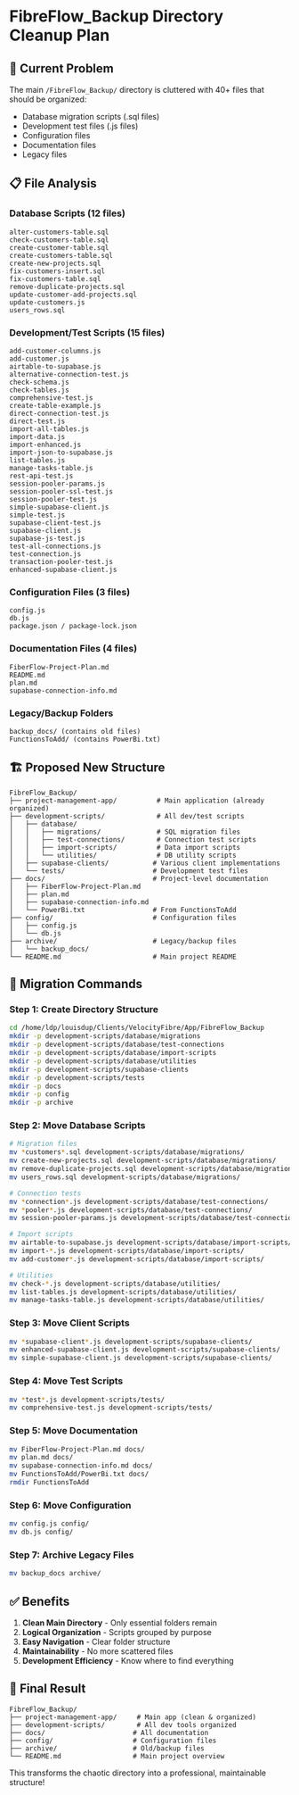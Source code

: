 # FibreFlow_Backup Directory Cleanup Plan

## 🚨 Current Problem
The main `/FibreFlow_Backup/` directory is cluttered with 40+ files that should be organized:
- Database migration scripts (.sql files)
- Development test files (.js files)
- Configuration files
- Documentation files
- Legacy files

## 📋 File Analysis

### **Database Scripts (12 files)**
```
alter-customers-table.sql
check-customers-table.sql
create-customer-table.sql
create-customers-table.sql
create-new-projects.sql
fix-customers-insert.sql
fix-customers-table.sql
remove-duplicate-projects.sql
update-customer-add-projects.sql
update-customers.js
users_rows.sql
```

### **Development/Test Scripts (15 files)**
```
add-customer-columns.js
add-customer.js
airtable-to-supabase.js
alternative-connection-test.js
check-schema.js
check-tables.js
comprehensive-test.js
create-table-example.js
direct-connection-test.js
direct-test.js
import-all-tables.js
import-data.js
import-enhanced.js
import-json-to-supabase.js
list-tables.js
manage-tasks-table.js
rest-api-test.js
session-pooler-params.js
session-pooler-ssl-test.js
session-pooler-test.js
simple-supabase-client.js
simple-test.js
supabase-client-test.js
supabase-client.js
supabase-js-test.js
test-all-connections.js
test-connection.js
transaction-pooler-test.js
enhanced-supabase-client.js
```

### **Configuration Files (3 files)**
```
config.js
db.js
package.json / package-lock.json
```

### **Documentation Files (4 files)**
```
FiberFlow-Project-Plan.md
README.md
plan.md
supabase-connection-info.md
```

### **Legacy/Backup Folders**
```
backup_docs/ (contains old files)
FunctionsToAdd/ (contains PowerBi.txt)
```

## 🏗️ Proposed New Structure

```
FibreFlow_Backup/
├── project-management-app/          # Main application (already organized)
├── development-scripts/             # All dev/test scripts
│   ├── database/
│   │   ├── migrations/              # SQL migration files
│   │   ├── test-connections/        # Connection test scripts
│   │   ├── import-scripts/          # Data import scripts
│   │   └── utilities/               # DB utility scripts
│   ├── supabase-clients/           # Various client implementations
│   └── tests/                      # Development test files
├── docs/                           # Project-level documentation
│   ├── FiberFlow-Project-Plan.md
│   ├── plan.md
│   ├── supabase-connection-info.md
│   └── PowerBi.txt                 # From FunctionsToAdd
├── config/                         # Configuration files
│   ├── config.js
│   └── db.js
├── archive/                        # Legacy/backup files
│   └── backup_docs/
└── README.md                       # Main project README
```

## 🔄 Migration Commands

### Step 1: Create Directory Structure
```bash
cd /home/ldp/louisdup/Clients/VelocityFibre/App/FibreFlow_Backup
mkdir -p development-scripts/database/migrations
mkdir -p development-scripts/database/test-connections
mkdir -p development-scripts/database/import-scripts
mkdir -p development-scripts/database/utilities
mkdir -p development-scripts/supabase-clients
mkdir -p development-scripts/tests
mkdir -p docs
mkdir -p config
mkdir -p archive
```

### Step 2: Move Database Scripts
```bash
# Migration files
mv *customers*.sql development-scripts/database/migrations/
mv create-new-projects.sql development-scripts/database/migrations/
mv remove-duplicate-projects.sql development-scripts/database/migrations/
mv users_rows.sql development-scripts/database/migrations/

# Connection tests
mv *connection*.js development-scripts/database/test-connections/
mv *pooler*.js development-scripts/database/test-connections/
mv session-pooler-params.js development-scripts/database/test-connections/

# Import scripts
mv airtable-to-supabase.js development-scripts/database/import-scripts/
mv import-*.js development-scripts/database/import-scripts/
mv add-customer*.js development-scripts/database/import-scripts/

# Utilities
mv check-*.js development-scripts/database/utilities/
mv list-tables.js development-scripts/database/utilities/
mv manage-tasks-table.js development-scripts/database/utilities/
```

### Step 3: Move Client Scripts
```bash
mv *supabase-client*.js development-scripts/supabase-clients/
mv enhanced-supabase-client.js development-scripts/supabase-clients/
mv simple-supabase-client.js development-scripts/supabase-clients/
```

### Step 4: Move Test Scripts
```bash
mv *test*.js development-scripts/tests/
mv comprehensive-test.js development-scripts/tests/
```

### Step 5: Move Documentation
```bash
mv FiberFlow-Project-Plan.md docs/
mv plan.md docs/
mv supabase-connection-info.md docs/
mv FunctionsToAdd/PowerBi.txt docs/
rmdir FunctionsToAdd
```

### Step 6: Move Configuration
```bash
mv config.js config/
mv db.js config/
```

### Step 7: Archive Legacy Files
```bash
mv backup_docs archive/
```

## ✅ Benefits

1. **Clean Main Directory** - Only essential folders remain
2. **Logical Organization** - Scripts grouped by purpose
3. **Easy Navigation** - Clear folder structure
4. **Maintainability** - No more scattered files
5. **Development Efficiency** - Know where to find everything

## 🎯 Final Result

```
FibreFlow_Backup/
├── project-management-app/     # Main app (clean & organized)
├── development-scripts/        # All dev tools organized
├── docs/                      # All documentation
├── config/                    # Configuration files
├── archive/                   # Old/backup files
└── README.md                  # Main project overview
```

This transforms the chaotic directory into a professional, maintainable structure!